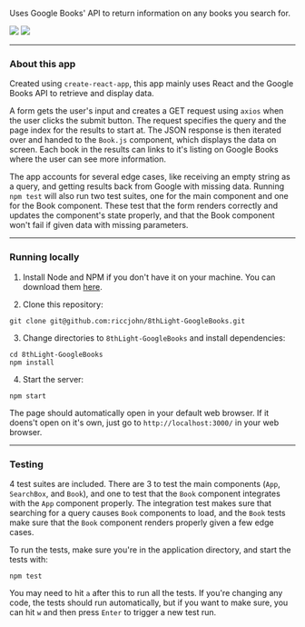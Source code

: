 Uses Google Books' API to return information on any books you search for.

<img src="https://github.com/riccjohn/8thLight-GoogleBooks/blob/master/public/googleBooks_01.png?raw=true" />

<img src="https://github.com/riccjohn/8thLight-GoogleBooks/blob/master/public/googleBooks_02.png?raw=true" />

---

### About this app

Created using `create-react-app`, this app mainly uses React and the Google Books API to retrieve and display data.

A form gets the user's input and creates a GET request using `axios` when the user clicks the submit button. The request specifies the query and the page index for the results to start at. The JSON response is then iterated over and handed to the `Book.js` component, which displays the data on screen. Each book in the results can links to it's listing on Google Books where the user can see more information.

The app accounts for several edge cases, like receiving an empty string as a query, and getting results back from Google with missing data. Running `npm test` will also run two test suites, one for the main component and one for the Book component. These test that the form renders correctly and updates the component's state properly, and that the Book component won't fail if given data with missing parameters.

---

### Running locally

1. Install Node and NPM if you don't have it on your machine. You can download them [here](https://www.npmjs.com/get-npm).

2. Clone this repository:

```
git clone git@github.com:riccjohn/8thLight-GoogleBooks.git
```

3. Change directories to `8thLight-GoogleBooks` and install dependencies:

```
cd 8thLight-GoogleBooks
npm install

```

4. Start the server:

```
npm start
```

The page should automatically open in your default web browser. If it doens't open on it's own, just go to `http://localhost:3000/` in your web browser.

---

### Testing

4 test suites are included. There are 3 to test the main components (`App`, `SearchBox`, and `Book`), and one to test that the `Book` component integrates with the `App` component properly.
The integration test makes sure that searching for a query causes `Book` components to load, and the `Book` tests make sure that the `Book` component renders properly given a few edge cases.

To run the tests, make sure you're in the application directory, and start the tests with:

```
npm test
```

You may need to hit `a` after this to run all the tests. If you're changing any code, the tests should run automatically, but if you want to make sure, you can hit `w` and then press `Enter` to trigger a new test run.
